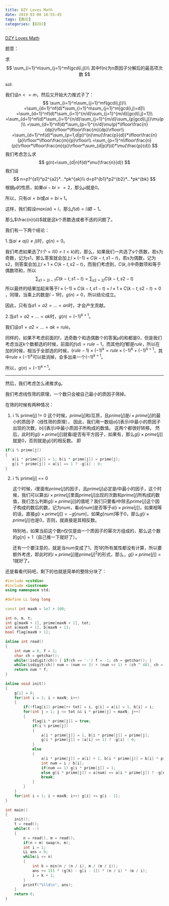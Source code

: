 ```yaml
---
title: DZY Loves Math
date: 2019-03-08 16:55:45
tags: [数论]
categories: [BZOJ]
---
```


[DZY Loves Math](https://www.lydsy.com/JudgeOnline/problem.php?id=3309)

题意：

求
$$
\sum_{i=1}^n\sum_{j=1}^mf(gcd(i,j))\\
其中f(n)为n质因子分解后的最高项次数
$$
<!--more-->

sol:

我们设$n<=m$，然后又开始大力推式子了：
$$
\sum_{i=1}^n\sum_{j=1}^mf(gcd(i,j))\\
=\sum_{d=1}^nf(d)*\sum_{i=1}^n\sum_{j=1}^m[gcd(i,j)=d]\\
=\sum_{d=1}^nf(d)*\sum_{i=1}^{n/d}\sum_{j=1}^{m/d}[gcd(i,j)=1]\\
=\sum_{d=1}^nf(d)*\sum_{i=1}^{n/d}\sum_{j=1}^{m/d}\sum_{p|gcd(i,j)}\mu(p)\\
=\sum_{d=1}^nf(d)*\sum_{p=1}^{n/d}\mu(p)*\lfloor\frac{n}{dp}\rfloor*\lfloor\frac{m}{dp}\rfloor\\
=\sum_{d=1}^nf(d)*\sum_{p=1,d|p}^{n}\mu(\frac{p}{d})*\lfloor\frac{n}{p}\rfloor*\lfloor\frac{m}{p}\rfloor\\
=\sum_{p=1}^n\lfloor\frac{n}{p}\rfloor*\lfloor\frac{m}{p}\rfloor*\sum_{d|p}f(d)*\mu(\frac{p}{d})
$$
我们考虑怎么求
$$
g(n)=\sum_{d|n}f(d)*\mu(\frac{n}{d})
$$
我们设
$$
n=p1^{a1}*p2^{a2}*...*pk^{ak}\\
d=p1^{b1}*p2^{b2}*...*pk^{bk}
$$
根据$\mu$的性质，如果$ai-bi>=2$，那么$\mu$就是0。

所以，只有$ai=bi$或$ai=bi+1$。

这样，我们假设$max(ai)=l$，那么$f(d)=l或l-1$。

那么$\frac{n}{d}$就是这k个质数选或者不选的问题了。

我们有一下两个结论：

1.当$ai\neq aj(i\neq j)​$时，$g(n)=0​$。

我们考虑如果选了$t个=l(0<t<k)$的，那么，如果我们一共选了s个质数，若s为奇数，记为s1，那么答案就会加上$l\times (-1)\times C(k-t,s1-t)$，若s为偶数，记为s2，则答案会加上$l\times 1\times C(k-t,s2-t)$，而我们考虑到，$C(k,i)$中奇数项和等于偶数项和，所以
$$
\sum_{s1=2i-1}C(k-t,s1-t)=\sum_{s2=2i}C(k-t,s2-t)
$$
所以最终的结果加起来等于$l\times (-1)\times C(k-t,s1-t)+l\times 1\times C(k-t,s2-t)=0​$，同理，当乘上的数是$l-1​$时，$g(n)=0​$，所以结论成立。

因此，只有当$a1=a2=...=an$时，才会产生贡献。

2.当$a1=a2=...=ak$时，$g(n)=(-1)^{k+1}$。

我们设$a1=a2=...=ak=rule$。

同样的，如果不考虑前面的f，选奇数个和选偶数个的答案$\mu$的和都是0，但是我们考虑当这k个数都选的时候，前面的$f(d)=rule-1$，而其他的$f$都是$rule$，所以在加的时候，相当于全部选的时候，$(rule-1)\times (-1)^k=rule\times (-1)^k+(-1)^{k+1}$，其中$rule\times (-1)^k$可以抵消掉，会多出来一个$(-1)^{k+1}$。

所以，$g(n)=(-1)^{k+1}$。

------

然后，我们考虑怎么递推求g。

我们考虑线性筛的原理，一个数只会被自己最小的质因子筛掉。

在筛的时候有两种情况：

1. i % prime[j] != 0
     这个时候，$prime[j]​$和$i​$互质，且$prime[j]​$是$i\times prime[j]​$的最小的质因子（线性筛的原理），
     因此，我们用一数组$a[i]​$表示i中最小的质因子出现的次数，$b[i]​$表示i中最小质因子所构成的数值。
     这两个都很好转移。
     然后，此时的$g[i\times prime[j]]​$就看i是否有平方因子，如果有，那么$g[i \times prime[j]]​$就是0，否则就是$g[i]​$的相反数。
     即

```c++
if(i % prime[j])
{
   a[i * prime[j]] = 1; b[i * prime[j]] = prime[j];
   g[i * prime[j]] = a[i] == 1 ? -g[i] : 0;
}
```

2. i % prime[j] == 0

   这个时候，$i$里面有$prime[j]$的因子，且$prime[j]$必定是$i$中最小的因子，这个时候，我们可以算出$i\times  prime[j]$里面$prime[j]$出现的次数和$prime[j]$所构成的数值，我们怎么判断$g[i \times prime[j]]$的值呢？我们只要看$i$中除去$prime[j]$这个因子构成的数后的数，记为$num$，看$a[num]$是否等于$a[i\times prime[j]]$，如果相等的话，直接$g[i\times prime[j]]=-g[num]$，如果$g[num]$等于0，那么$g[i\times prime[j]]$也是0，否则，就直接是其相反数。

   特别地，如果当前这个数$n​$仅仅是由一个质因子的幂次方组成的，那么这个数的$g[n]=1​$（自己推一下就好了）。

   还有一个要注意的，就是当$num​$变成了1，而1的所有属性都没有计算，所以要额外考虑，即此时的$i\times prime[j]​$是$prime[j]^2​$的形式，那么，$g[i\times prime[j]]=1​$就好了。

还是看看代码吧，剩下的也就是简单的整除分块了：

```c++
#include <cstdio>
#include <iostream>
using namespace std;
 
#define LL long long
 
const int maxN = 1e7 + 100;
 
int n, m, t;
int g[maxN + 1], prime[maxN + 1], tot;
int a[maxN + 1], b[maxN + 1];
bool flag[maxN + 1];
 
inline int read()
{
    int num = 0, f = 1;
    char ch = getchar();
    while(!isdigit(ch)) { if(ch == '-') f = -1; ch = getchar(); }
    while(isdigit(ch)) num = (num << 3) + (num << 1) + (ch ^ 48), ch = getchar();
    return num * f;
}
 
inline void init()
{
    g[1] = 0;
    for(int i = 2; i < maxN; i++)
    {
        if(!flag[i]) prime[++ tot] = i, g[i] = a[i] = 1, b[i] = i;
        for(int j = 1; j <= tot && i * prime[j] < maxN; j++)
        {
            flag[i * prime[j]] = true;
            if(i % prime[j])
            {
                a[i * prime[j]] = 1, b[i * prime[j]] = prime[j];
                g[i * prime[j]] = (a[i] == 1) ? -g[i] : 0;
            }
            else
            {
                a[i * prime[j]] = a[i] + 1, b[i * prime[j]] = b[i] * prime[j];
                int num = i / b[i];
                if(num == 1) g[i * prime[j]] = 1;
                else g[i * prime[j]] = a[num] == a[i * prime[j]] ? -g[num] : 0;
                break;
            }
        }
    }
    for(int i = 1; i < maxN; i++) g[i] += g[i - 1];
}
 
int main()
{
    init();
    t = read();
    while(t --)
    {
        n = read(), m = read();
        if(n > m) swap(n, m);
        int i = 1;
        LL ans = 0;
        while(i <= n)
        {
            int k = min(n / (n / i), m / (m / i));
            ans += 1ll * (g[k] - g[i - 1]) * (n / i) * (m / i);
            i = k + 1;
        }
        printf("%lld\n", ans);
    }
    return 0;
}
```

